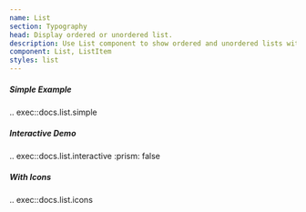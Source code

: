 ```yaml
---
name: List
section: Typography
head: Display ordered or unordered list.
description: Use List component to show ordered and unordered lists with icon support.
component: List, ListItem
styles: list
---
```


##### Simple Example

.. exec::docs.list.simple

##### Interactive Demo

.. exec::docs.list.interactive
    :prism: false

##### With Icons

.. exec::docs.list.icons
